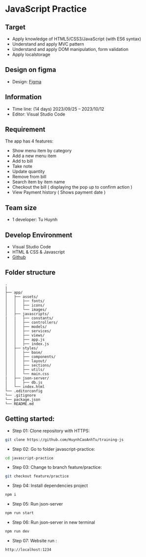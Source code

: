# JavaScript Practice

## Target

- Apply knowledge of HTML5/CSS3/JavaScript (with ES6 syntax)
- Understand and apply MVC pattern
- Understand and apply DOM manipulation, form validation
- Apply localstorage

## Design on figma

- Design: [Figma](<https://www.figma.com/file/ZA6xYFMTDJrn20R5bZuAiA/Coffee-POS-System-Dashboard-Design-(Community)?node-id=1%3A7&mode=dev>)

## Information

- Time line: (14 days) 2023/09/25 – 2023/10/12
- Editor: Visual Studio Code

## Requirement

The app has 4 features:

- Show menu item by category
- Add a new menu item
- Add to bill
- Take note
- Update quantity
- Remove from bill
- Search item by item name
- Checkout the bill ( displaying the pop up to confirm action )
- View Payment history ( Shows payment date )


## Team size

- 1 developer: Tu Huynh

## Develop Environment

- Visual Studio Code
- HTML & CSS & Javascript
- [Github](https://github.com/HuynhCaoAnhTu/training-js)

## Folder structure

```
.
|
├── app/
│   ├── assets/
│   │   ├── fonts/
│   │   ├── icons/
│   │   └── images/
│   ├── javascripts/
|   |   ├── constants/
│   │   ├── controllers/
│   │   ├── models/
│   │   ├── services/
│   │   ├── views/
│   │   ├── app.js
│   │   ├── index.js
│   ├── styles/
│   │   ├── base/
│   │   ├── components/
│   │   ├── layout/
│   │   ├── sections/
│   │   ├── utils/
│   │   └── main.css
|   ├── json-server/
│   │   ├── db.js
│   └── index.html
└── .editorconfig
└── .gitignore
└── package.json
└── README.md
```
## Getting started:

- Step 01: Clone repository with HTTPS:

```bash
git clone https://github.com/HuynhCaoAnhTu/training-js
```

- Step 02: Go to folder javascript-practice:

```bash
cd javascript-practice
```

- Step 03: Change to branch feature/practice:

```bash
git checkout feature/practice
```

- Step 04: Install dependencies project

```bash
npm i
```

- Step 05: Run json-server

```bash
npm run start
```

- Step 06: Run json-server in new terminal

```bash
npm run dev
```

- Step 07: Website run :

```bash
http://localhost:1234
```
